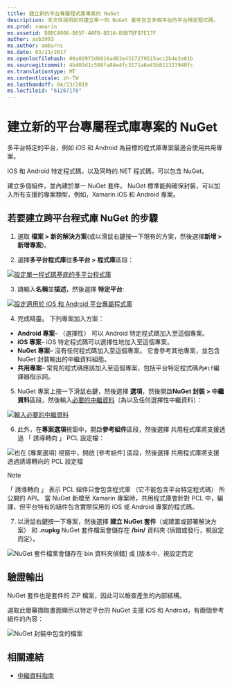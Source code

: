 ```yaml
---
title: 建立新的平台專屬程式庫專案的 NuGet
description: 本文件說明如何建立單一的 NuGet 套件包含多個平台的平台特定程式碼。
ms.prod: xamarin
ms.assetid: D8BC4906-805F-4AFB-8D1A-88B7BF87E17F
author: asb3993
ms.author: amburns
ms.date: 03/23/2017
ms.openlocfilehash: 00a02973d6016ad63e4317279515acc2b4e2e81b
ms.sourcegitcommit: 4b402d1c508fa84e4fc3171a6e43b811323948fc
ms.translationtype: MT
ms.contentlocale: zh-TW
ms.lasthandoff: 04/23/2019
ms.locfileid: "61267178"
---
```

# <a name="creating-new-platform-specific-library-projects-for-nuget"></a>建立新的平台專屬程式庫專案的 NuGet

多平台特定的平台，例如 iOS 和 Android 為目標的程式庫專案最適合使用共用專案。

IOS 和 Android 特定程式碼，以及同時的.NET 程式碼，可以包含 NuGet。

建立多個組件，並內建於單一 NuGet 套件。 NuGet 標準能夠確保封裝，可以加入所有支援的專案類型，例如，Xamarin.iOS 和 Android 專案。

## <a name="steps-to-create-a-cross-platform-library-nuget"></a>若要建立跨平台程式庫 NuGet 的步驟

1. 選取 **檔案 > 新的解決方案**(或以滑鼠右鍵按一下現有的方案，然後選擇**新增 > 新增專案**)。

2. 選擇**多平台程式庫**從**多平台 > 程式庫**區段：

  [![](platform-specific-images/mulitplatform-library-sml.png "設定單一程式碼基底的多平台程式庫")](platform-specific-images/multiplatform-library.png#lightbox)

3. 請輸入**名稱**並**描述**，然後選擇 **特定平台**:

  [![](platform-specific-images/specific-configure-sml.png "設定適用於 iOS 和 Android 平台專屬程式庫")](platform-specific-images/specific-configure.png#lightbox)

4. 完成精靈。 下列專案加入方案：

  - **Android 專案**– （選擇性） 可以 Android 特定程式碼加入至這個專案。
  - **iOS 專案**– iOS 特定程式碼可以選擇性地加入至這個專案。
  - **NuGet 專案**– 沒有任何程式碼加入至這個專案。 它會參考其他專案，並包含 NuGet 封裝輸出的中繼資料組態。
  - **共用專案**– 常見的程式碼應該加入至這個專案，包括平台特定程式碼內`#if`編譯器指示詞。

5. NuGet 專案上按一下滑鼠右鍵，然後選擇 **選項**，然後開啟**NuGet 封裝 > 中繼資料**區段，然後輸入[必要的中繼資料](~/cross-platform/app-fundamentals/nuget-multiplatform-libraries/metadata.md)（為以及任何選擇性中繼資料）：

  [![](platform-specific-images/specific-metadata-sml.png "輸入必要的中繼資料")](platform-specific-images/specific-metadata.png#lightbox)

6. 此外，在**專案選項**視窗中，開啟**參考組件**區段，然後選擇 共用程式庫將支援透過 「 誘導轉向 」 PCL 設定檔：

  ![](platform-specific-images/specific-reference-assemblies.png "也在 [專案選項] 視窗中，開啟 [參考組件] 區段，然後選擇 共用程式庫將支援透過誘導轉向的 PCL 設定檔")

  > [!NOTE]
> 「 誘導轉向 」 表示 PCL 組件只會包含程式庫 （它不能包含平台特定程式碼） 所公開的 API。 當 NuGet 新增至 Xamarin 專案時，共用程式庫會針對 PCL 中，編譯，但平台特有的組件包含實際採用的 iOS 或 Android 專案的程式碼。

7. 以滑鼠右鍵按一下專案，然後選擇 **建立 NuGet 套件**（或建置或部署解決方案） 和 **.nupkg** NuGet 套件檔案會儲存在 **/bin/** 資料夾 (偵錯或發行，視設定而定）。

  ![](platform-specific-images/create-nuget-package.png "NuGet 套件檔案會儲存在 bin 資料夾偵錯] 或 [版本中，視設定而定")


## <a name="verifying-the-output"></a>驗證輸出

NuGet 套件也是套件的 ZIP 檔案，因此可以檢查產生的內部結構。

選取此螢幕擷取畫面顯示以特定平台的 NuGet 支援 iOS 和 Android，有兩個參考組件的內容：

![](platform-specific-images/nuget-output.png "NuGet 封裝中包含的檔案")


## <a name="related-links"></a>相關連結

- [中繼資料指南](~/cross-platform/app-fundamentals/nuget-multiplatform-libraries/metadata.md)
